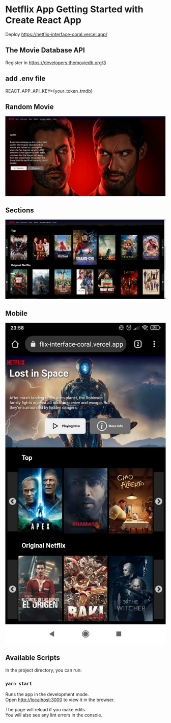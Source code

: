 # Netflix App Getting Started with Create React App

Deploy https://netflix-interface-coral.vercel.app/

## The Movie Database API

Register in https://developers.themoviedb.org/3

## add .env file

REACT_APP_API_KEY={your_token_tmdb}

## Random Movie

<img src="./Random-movie.png"/>

## Sections

<img src="./sections.png"/>

## Mobile

<img src="./mobile.jpg"/>

## Available Scripts

In the project directory, you can run:

### `yarn start`

Runs the app in the development mode.\
Open [http://localhost:3000](http://localhost:3000) to view it in the browser.

The page will reload if you make edits.\
You will also see any lint errors in the console.

